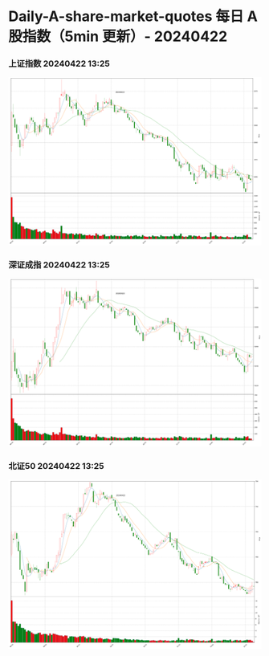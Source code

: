 
# Daily-A-share-market-quotes 每日 A 股指数（5min 更新）- 20240422

### 上证指数 20240422 13:25
![](./fig/2024/4/20240422-sh000001.png)

### 深证成指 20240422 13:25
![](./fig/2024/4/20240422-sz399001.png)

### 北证50 20240422 13:25
![](./fig/2024/4/20240422-bj899050.png)
